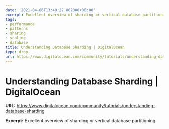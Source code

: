 ```yaml
---
date: '2021-04-06T13:40:22.802000+00:00'
excerpt: Excellent overview of sharding or vertical database partitioning
tags:
- performance
- patterns
- sharing
- scaling
- database
title: Understanding Database Sharding | DigitalOcean
type: drop
url: https://www.digitalocean.com/community/tutorials/understanding-database-sharding
---
```


# Understanding Database Sharding | DigitalOcean

**URL:** https://www.digitalocean.com/community/tutorials/understanding-database-sharding

**Excerpt:** Excellent overview of sharding or vertical database partitioning
